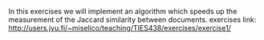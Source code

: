 In this exercises we will implement an algorithm which speeds up the measurement of the Jaccard similarity between documents.
 exercises link:
http://users.jyu.fi/~miselico/teaching/TIES438/exercises/exercise1/
